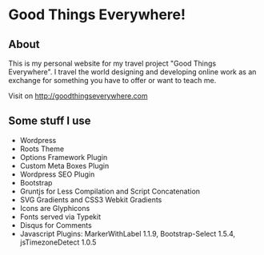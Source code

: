 Good Things Everywhere!
=======================

About
-----

This is my personal website for my travel project "Good Things Everywhere". I travel the world designing and developing online work as an exchange for something you have to offer or want to teach me.

Visit on http://goodthingseverywhere.com

Some stuff I use
-----------------

* Wordpress
* Roots Theme
* Options Framework Plugin
* Custom Meta Boxes Plugin
* Wordpress SEO Plugin
* Bootstrap
* Gruntjs for Less Compilation and Script Concatenation
* SVG Gradients and CSS3 Webkit Gradients
* Icons are Glyphicons
* Fonts served via Typekit
* Disqus for Comments
* Javascript Plugins: MarkerWithLabel 1.1.9, Bootstrap-Select 1.5.4, jsTimezoneDetect 1.0.5

